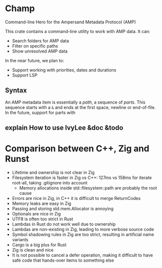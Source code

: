 # Champ

Command-line Hero for the Ampersand Metadata Protocol (AMP)

This crate contains a command-line utility to work with AMP data. It can:
- Search folders for AMP data
- Filter on specific paths
- Show unresolved AMP data

In the near future, we plan to:
- Support working with priorities, dates and durations
- Support LSP

## Syntax

An AMP metadata item is essentially a _path_, a sequence of _parts_. This sequence starts with a `&` and ends at the first space, newline or end-of-file. In the future, support for parts with

## explain How to use IvyLee &doc &todo

# Comparison between C++, Zig and Runst

- Lifetime and ownership is not clear in Zig
- Filesystem iteration is faster in Zig vs C++: 127ms vs 158ms for iterate root-all, taking .gitignore into account
	- Memory allocations inside std::filesystem::path are probably the root cause
- Errors are nice in Zig, in C++ it is difficult to merge ReturnCodes
- Memory leaks are easy in Zig
- Passing and storing std.mem.Allocator is annoying
- Optionals are nice in Zig
- UTF8 is often too strict in Rust
- Lambdas in Rust do not work well due to ownership
- Lambdas are non-existing in Zig, leading to more verbose source code
- Symbol shadowing rules in Zig are too strict, resulting in artificial name variants
- Cargo is a big plus for Rust
- Zig is clean and nice
- It is not possible to cancel a defer operation, making it difficult to have safe code that hands-over items to something else
